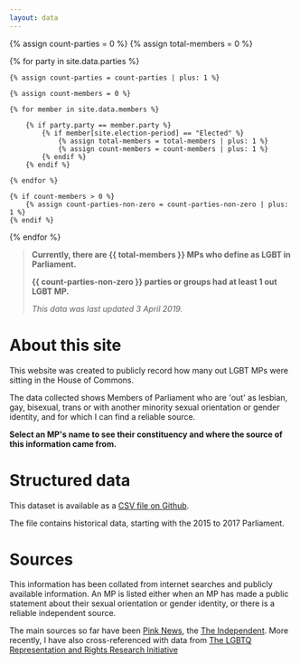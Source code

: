 ```yaml
---
layout: data
---
```


{% assign count-parties = 0 %}
{% assign total-members = 0 %}

{% for party in site.data.parties %}

	{% assign count-parties = count-parties | plus: 1 %}

  	{% assign count-members = 0 %}

	{% for member in site.data.members %}

		{% if party.party == member.party %}
			{% if member[site.election-period] == "Elected" %}
				{% assign total-members = total-members | plus: 1 %}
				{% assign count-members = count-members | plus: 1 %}
			{% endif %}
		{% endif %}

	{% endfor %}

	{% if count-members > 0 %}
		{% assign count-parties-non-zero = count-parties-non-zero | plus: 1 %}
	{% endif %}

{% endfor %}

> **Currently, there are {{ total-members }} MPs who define as LGBT in Parliament.**
>
> **{{ count-parties-non-zero }} parties or groups had at least 1 out LGBT MP.**
>					
> *This data was last updated 3 April 2019.*					

# About this site

This website was created to publicly record how many out LGBT MPs were sitting in the House of Commons. 

The data collected shows Members of Parliament who are 'out' as lesbian, gay, bisexual, trans or with another minority sexual orientation or gender identity, and for which I can find a reliable source.

**Select an MP's name to see their constituency and where the source of this information came from.**

# Structured data

This dataset is available as a [CSV file on Github](https://github.com/johnpeart/lgbt-mp/tree/master/_data).

The file contains historical data, starting with the 2015 to 2017 Parliament.

# Sources

This information has been collated from internet searches and publicly available information. An MP is listed either when an MP has made a public statement about their sexual orientation or gender identity, or there is a reliable independent source. 

The main sources so far have been [Pink News](//pinknews.co.uk), the [The Independent](//independent.co.uk). More recently, I have also cross-referenced with data from [The LGBTQ Representation and Rights Research Initiative](//lgbtqrepresentationandrights.org/)

